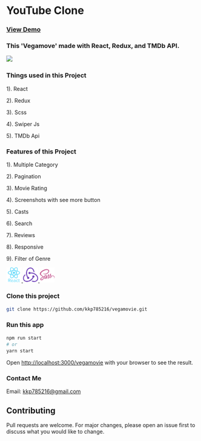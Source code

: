 # YouTube Clone

<h3><a href="https://kkp785216.github.io/vegamovie">View Demo</a></h3>

### This 'Vegamove' made with React, Redux, and TMDb API.

<img src="https://i.imgur.com/E2f0kXb.png" />

### Things used in this Project
<p>1). React</p>
<p>2). Redux</p>
<p>3). Scss</p>
<p>4). Swiper Js</p>
<p>5). TMDb Api</p>

### Features of this Project
<p>1). Multiple Category</p>
<p>2). Pagination</p>
<p>3). Movie Rating</p>
<p>4). Screenshots with see more button</p>
<p>5). Casts</p>
<p>6). Search</p>
<p>7). Reviews</p>
<p>8). Responsive</p>
<p>9). Filter of Genre</p>

<p align="left"> 
    <a href="https://reactjs.org/" target="_blank" rel="noreferrer"> 
    <img src="https://raw.githubusercontent.com/devicons/devicon/master/icons/react/react-original-wordmark.svg" alt="react" width="40" height="40"/> 
    </a>
     <a href="https://redux.js.org" target="_blank" rel="noreferrer"> 
    <img src="https://raw.githubusercontent.com/devicons/devicon/master/icons/redux/redux-original.svg" alt="redux" width="40" height="40"/> 
  </a>
   <a href="https://sass-lang.com" target="_blank" rel="noreferrer"> 
    <img src="https://raw.githubusercontent.com/devicons/devicon/master/icons/sass/sass-original.svg" alt="sass" width="40" height="40"/> 
  </a> 
</p>

### Clone this project
```bash
git clone https://github.com/kkp785216/vegamovie.git
```

### Run this app
```bash
npm run start
# or
yarn start
```

Open [http://localhost:3000/vegamovie](http://localhost:3000/vegamovie) with your browser to see the result.

### Contact Me
<p>Email: <a href="mailto:kkp785216@gmail.com">kkp785216@gmail.com</a></p>

## Contributing
Pull requests are welcome. For major changes, please open an issue first to discuss what you would like to change.